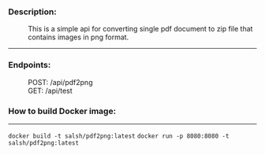 <dl>
<dt><h3>Description:</h3></dt>
<dd>This is a simple api for converting single pdf document to zip file that contains images in png format.</dd>
<hr>
<dt><h3>Endpoints:</h3></dt>
<dd>POST: /api/pdf2png</dd>
<dd>GET: /api/test</dd>
<dt><h3>How to build Docker image:</h3></dt>
<hr>

`docker build -t salsh/pdf2png:latest`
`docker run -p 8080:8080 -t salsh/pdf2png:latest`
</dl>
